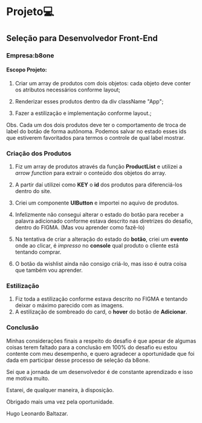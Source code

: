 # Projeto:computer:

## Seleção para Desenvolvedor Front-End

### Empresa:b8one

#### Escopo Projeto:

1. Criar um array de produtos com dois objetos: cada objeto deve conter os atributos necessários conforme layout;

2. Renderizar esses produtos dentro da div className "App";

3. Fazer a estilização e implementação conforme layout.;

Obs. Cada um  dos dois produtos deve ter o comportamento de troca de label do botão de forma autônoma. Podemos salvar no estado esses ids que estiverem  favoritados para termos o controle de qual label mostrar.



### Criação dos Produtos

1. Fiz um array de produtos através da função **ProductList** e utilizei a _arrow function_ para extrair o conteúdo dos objetos do array.

2. A partir daí utilizei como **KEY** o **id** dos produtos para diferenciá-los dentro do site. 
3. Criei um componente **UIButton** e importei no aquivo de produtos.
4. Infelizmente não consegui alterar o estado do botão para receber a palavra adicionado conforme estava descrito nas diretrizes do desafio, dentro do FIGMA. (Mas vou aprender como fazê-lo)
5. Na tentativa de criar a alteração do estado do **botão**, criei um **evento** onde ao clicar, é _impresso_ no **console** qual produto o cliente está tentando comprar.
6. O botão da wishlist ainda não consigo criá-lo, mas isso é outra coisa que também vou aprender. 

### Estilização

1. Fiz toda a estilização conforme estava descrito no FIGMA e tentando deixar o máximo parecido com as imagens.
2. A estilização de sombreado do card, o **hover** do botão de **Adicionar**.





### Conclusão

Minhas considerações finais a respeito do desafio é que apesar de algumas coisas terem faltado para a conclusão em 100% do desafio eu estou contente com meu desempenho, e quero agradecer a oportunidade que foi dada em participar desse processo de seleção da b8one.

Sei que a jornada de um desenvolvedor é de constante aprendizado e isso me motiva muito. 

Estarei, de qualquer maneira, à disposição.

Obrigado mais uma vez pela oportunidade. 



Hugo Leonardo Baltazar.

